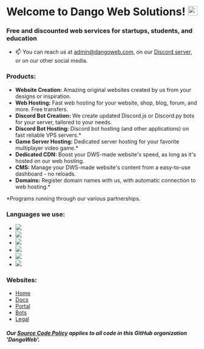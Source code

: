 # Welcome to Dango Web Solutions! <a href="https://dangoweb.com/?from=github"><img src="https://dangoweb.com/favicon.ico" height="25px" /></a>
### Free and discounted web services for startups, students, and education

- 📫 You can reach us at [admin@dangoweb.com](mailto:admin@dangoweb.com), on our [Discord server](https://dangoweb.com/discord?from=github), or on our other social media.

### Products:
- **Website Creation:** Amazing original websites created by us from your designs or inspiration.
- **Web Hosting:** Fast web hosting for your website, shop, blog, forum, and more. Free transfers.
- **Discord Bot Creation:** We create updated Discord.js or Discord.py bots for your server, tailored to your needs.
- **Discord Bot Hosting:** Discord bot hosting (and other applications) on fast reliable VPS servers.*
- **Game Server Hosting:** Dedicated server hosting for your favorite multiplayer video game.*
- **Dedicated CDN:** Boost your DWS-made website's speed, as long as it's hosted on our web hosting.
- **CMS:** Manage your DWS-made website's content from a easy-to-use dashboard - no reloads.
- **Domains:** Register domain names with us, with automatic connection to web hosting.*

*Programs running through our various partnerships.

### Languages we use:
- <a href="#"><img src="https://img.shields.io/badge/JavaScript-F7DF1E?style=for-the-badge&logo=javascript&logoColor=black"/></a>
- <a href="#"><img src="https://img.shields.io/badge/Node.js-43853D?style=for-the-badge&logo=node.js&logoColor=white"/></a>
- <a href="#"><img src="https://img.shields.io/badge/Express.js-212121?style=for-the-badge&logo=express.js&logoColor=white"/></a>
- <a href="#"><img src="https://img.shields.io/badge/Python-14354C?style=for-the-badge&logo=python&logoColor=white"/></a>
- <a href="#"><img src="https://img.shields.io/badge/HTML5-E34F26?style=for-the-badge&logo=html5&logoColor=white"/></a>
- <a href="#"><img src="https://img.shields.io/badge/CSS3-1572B6?style=for-the-badge&logo=css3&logoColor=white"/></a>

### Websites:
- <a href="https://dangoweb.com/?from=github">Home</a>
- <a href="https://docs.dangoweb.com/?from=github">Docs</a>
- <a href="https://portal.dangoweb.com/?from=github">Portal</a>
- <a href="https://bots.dangoweb.com/?from=github">Bots</a>
- <a href="https://dangoweb.com/legal?from=github">Legal</a>

#### *Our [Source Code Policy](https://dangoweb.com/legal?from=github) applies to all code in this GitHub organization 'DangoWeb'.*
